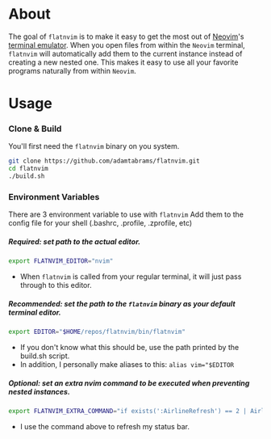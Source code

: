# About

The goal of `flatnvim` is to make it easy to get the most out of [Neovim](https://neovim.io/)'s
[terminal emulator](https://neovim.io/doc/user/nvim_terminal_emulator.html).
When you open files from within the `Neovim` terminal, `flatnvim` will automatically add them
to the current instance instead of creating a new nested one.
This makes it easy to use all your favorite programs naturally from within `Neovim`.

# Usage

### Clone & Build
You'll first need the `flatnvim` binary on you system.

```sh
git clone https://github.com/adamtabrams/flatnvim.git
cd flatnvim
./build.sh
```

### Environment Variables
There are 3 environment variable to use with `flatnvim`
Add them to the config file for your shell (.bashrc, .profile, .zprofile, etc)

##### Required: set path to the actual editor.
```sh
export FLATNVIM_EDITOR="nvim"
```
- When `flatnvim` is called from your regular terminal, it will just pass through to this editor.

##### Recommended: set the path to the `flatnvim` binary as your default terminal editor.
```sh
export EDITOR="$HOME/repos/flatnvim/bin/flatnvim"
```
- If you don't know what this should be, use the path printed by the build.sh script.
- In addition, I personally make aliases to this: `alias vim="$EDITOR`

##### Optional: set an extra nvim command to be executed when preventing nested instances.
```sh
export FLATNVIM_EXTRA_COMMAND="if exists(':AirlineRefresh') == 2 | AirlineRefresh | endif"
```
- I use the command above to refresh my status bar.
